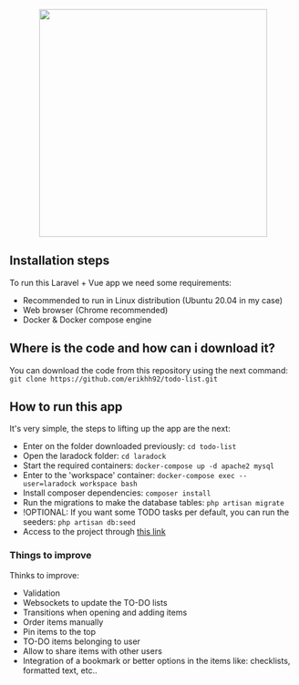 <p align="center"><a href="#"><img src="https://img.freepik.com/free-vector/doodle-list-icon-logo-hand-drawn-with-thin-black-line-isolated-white-background-vector-illustration_92242-931.jpg" width="400"></a></p>


## Installation steps

To run this Laravel + Vue app we need some requirements:

- Recommended to run in Linux distribution (Ubuntu 20.04 in my case)
- Web browser (Chrome recommended)
- Docker & Docker compose engine

## Where is the code and how can i download it?

You can download the code from this repository using the next command:
`git clone https://github.com/erikhh92/todo-list.git`


## How to run this app

It's very simple, the steps to lifting up the app are the next:

- Enter on the folder downloaded previously: `cd todo-list`
- Open the laradock folder: `cd laradock`
- Start the required containers: `docker-compose up -d apache2 mysql`
- Enter to the 'workspace' container: `docker-compose exec --user=laradock workspace bash`
- Install composer dependencies: `composer install`
- Run the migrations to make the database tables: `php artisan migrate`
- !OPTIONAL: If you want some TODO tasks per default, you can run the seeders: `php artisan db:seed`
- Access to the project through [this link](http://localhost)


### Things to improve

Thinks to improve:
- Validation
- Websockets to update the TO-DO lists
- Transitions when opening and adding items
- Order items manually
- Pin items to the top
- TO-DO items belonging to user
- Allow to share items with other users
- Integration of a bookmark or better options in the items like: checklists, formatted text, etc..
